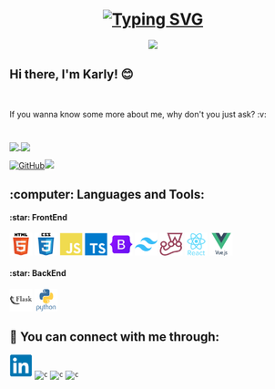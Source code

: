 <h1 align="center">
<a href="https://git.io/typing-svg"><img src="https://readme-typing-svg.demolab.com?font=Victor+Mono+Italic&duration=3000&pause=200&color=FF0090&center=true&vCenter=true&multiline=true&width=440&height=70&lines=%22It+doesn't+matter+which+way+you+go%2C;+if+only+you+walk+long+enough.%22" alt="Typing SVG" /></a>
</h1>

<p align="center"><img src="https://i.pinimg.com/originals/61/97/4d/61974dcd0888033e4360769fff5d1a78.gif" /></p>

 ## Hi there, I'm Karly! :blush:</strong> 
<br /> 
<p>If you wanna know some more about me, why don't you just ask? :v:</p>

#

<a href="https://github.com/anuraghazra/github-readme-stats">
  <img align="center" src="https://github-readme-stats.vercel.app/api/pin/?username=KarlyMakowski&repo=github-readme-stats" />
</a>
<a href="https://github.com/anuraghazra/convoychat">
  <img align="center" src="https://github-readme-stats.vercel.app/api/pin/?username=KarlyMakowski&repo=convoychat" />
</a>

[![GitHub](https://img.shields.io/badge/--181717?logo=github&logoColor=ff69b4)](https://github.com/)![](https://komarev.com/ghpvc/?username=KarlyMakowski&color=ff69b4&style=flat-square)

<h2 align="left" >:computer: Languages and Tools:</h2>
<h4 align="left" >:star: FrontEnd </h4>
<code><img src="https://github.com/devicons/devicon/blob/master/icons/html5/html5-original-wordmark.svg" alt="c" width="40" height="40"/></code>
<code><img src="https://github.com/devicons/devicon/blob/master/icons/css3/css3-original-wordmark.svg" alt="c" width="40" height="40"/></code>
<code><img src="https://github.com/devicons/devicon/blob/master/icons/javascript/javascript-plain.svg" alt="c" width="40" height="40"/></code>
<code><img src="https://github.com/devicons/devicon/blob/master/icons/typescript/typescript-original.svg" alt="c" width="40" height="40"/></code>
<code><img src="https://github.com/devicons/devicon/blob/master/icons/bootstrap/bootstrap-original.svg" alt="c" width="40" height="40"/></code>
<code><img src="https://github.com/devicons/devicon/blob/master/icons/tailwindcss/tailwindcss-plain.svg" alt="c" width="40" height="40"/></code>
<code><img src="https://github.com/devicons/devicon/blob/master/icons/jest/jest-plain.svg" alt="c" width="40" height="40"/></code>
<code><img src="https://github.com/devicons/devicon/blob/master/icons/react/react-original-wordmark.svg" alt="c" width="40" height="40"/></code>
<code><img src="https://github.com/devicons/devicon/blob/master/icons/vuejs/vuejs-original-wordmark.svg" alt="c" width="40" height="40"/></code>

<h4 align="left" >:star: BackEnd </h4>
<code><img src="https://github.com/devicons/devicon/blob/master/icons/flask/flask-original-wordmark.svg" alt="c" width="40" height="40"/></code>
<code><img src="https://github.com/devicons/devicon/blob/master/icons/python/python-original-wordmark.svg" alt="c" width="40" height="40"/></code>


<h2 align="left">💬 You can connect with me through:</h2>

<code><img src="https://github.com/devicons/devicon/blob/master/icons/linkedin/linkedin-original.svg" alt="c" width="40" height="40"/></code>
<code><img src="https://discord.com/assets/3437c10597c1526c3dbd98c737c2bcae.svg" alt="c" width="40" height="40"/></code>
<code><img src="https://cdn.worldvectorlogo.com/logos/slack-new-logo.svg" alt="c" width="40" height="40"/></code>
<code><img src="https://cdn.jim-nielsen.com/macos/128/github-desktop-2021-05-20.png" alt="c" width="40" height="40"/></code>


